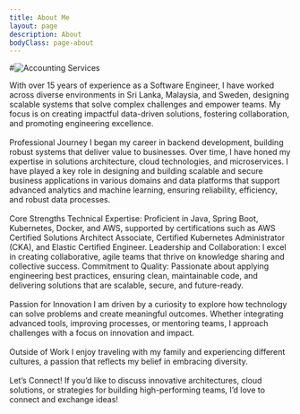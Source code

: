 ```yaml
---
title: About Me
layout: page
description: About
bodyClass: page-about
---
```



#![Accounting Services](/images/thom-holmes-Lrfw0U_o9I0-unsplash.jpg)

With over 15 years of experience as a Software Engineer, I have worked across diverse environments in Sri Lanka, Malaysia, and Sweden, designing scalable systems that solve complex challenges and empower teams. My focus is on creating impactful data-driven solutions, fostering collaboration, and promoting engineering excellence.
<br>
<br>
Professional Journey 
I began my career in backend development, building robust systems that deliver value to businesses. Over time, I have honed my expertise in solutions architecture, cloud technologies, and microservices. I have played a key role in designing and building scalable and secure business applications in various domains and data platforms that support advanced analytics and machine learning, ensuring reliability, efficiency, and robust data processes.
<br>
<br>
Core Strengths
Technical Expertise: Proficient in Java, Spring Boot, Kubernetes, Docker, and AWS, supported by 
certifications such as AWS Certified Solutions Architect Associate, Certified Kubernetes Administrator (CKA), and Elastic Certified Engineer.
Leadership and Collaboration: I excel in creating collaborative, agile teams that thrive on knowledge sharing and collective success.
Commitment to Quality: Passionate about applying engineering best practices, ensuring clean, maintainable code, and delivering solutions that are scalable, secure, and future-ready.
<br>
<br>
Passion for Innovation 
I am driven by a curiosity to explore how technology can solve problems and create meaningful outcomes. Whether integrating advanced tools, improving processes, or mentoring teams, I approach challenges with a focus on innovation and impact.
<br>
<br>
Outside of Work 
I enjoy traveling with my family and experiencing different cultures, a passion that reflects my belief in embracing diversity.
<br>
<br>
Let’s Connect! 
If you’d like to discuss innovative architectures, cloud solutions, or strategies for building high-performing teams, I’d love to connect and exchange ideas!
